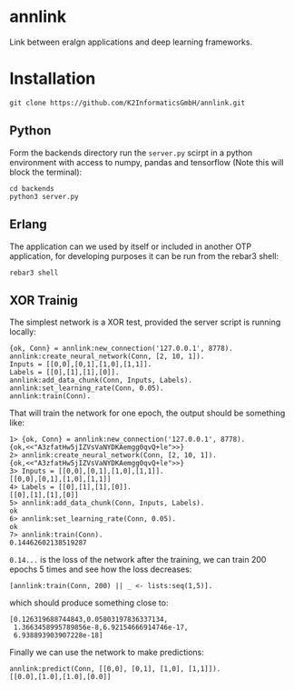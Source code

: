 # annlink
Link between eralgn applications and deep learning frameworks.

# Installation

```
git clone https://github.com/K2InformaticsGmbH/annlink.git
```

## Python

Form the backends directory run the ``server.py`` scirpt in a python environment with access to numpy, pandas and tensorflow (Note this will block the terminal):

```
cd backends
python3 server.py
```

## Erlang

The application can we used by itself or included in another OTP application, for developing purposes it can be run from the rebar3 shell:

```
rebar3 shell
```

## XOR Trainig

The simplest network is a XOR test, provided the server script is running locally:

```
{ok, Conn} = annlink:new_connection('127.0.0.1', 8778).
annlink:create_neural_network(Conn, [2, 10, 1]).
Inputs = [[0,0],[0,1],[1,0],[1,1]].
Labels = [[0],[1],[1],[0]].
annlink:add_data_chunk(Conn, Inputs, Labels).
annlink:set_learning_rate(Conn, 0.05).
annlink:train(Conn).
```

That will train the network for one epoch, the output should be something like:

```
1> {ok, Conn} = annlink:new_connection('127.0.0.1', 8778).
{ok,<<"A3zfatHw5jIZVsVaNYDKAemgg0qvQ+le">>}
2> annlink:create_neural_network(Conn, [2, 10, 1]).
{ok,<<"A3zfatHw5jIZVsVaNYDKAemgg0qvQ+le">>}
3> Inputs = [[0,0],[0,1],[1,0],[1,1]].
[[0,0],[0,1],[1,0],[1,1]]
4> Labels = [[0],[1],[1],[0]].
[[0],[1],[1],[0]]
5> annlink:add_data_chunk(Conn, Inputs, Labels).
ok
6> annlink:set_learning_rate(Conn, 0.05).
ok
7> annlink:train(Conn).
0.14462602138519287
``` 

``0.14...`` is the loss of the network after the training, we can train 200 epochs 5 times and see how the loss decreases:

```
[annlink:train(Conn, 200) || _ <- lists:seq(1,5)].
```

which should produce something close to:
```
[0.126319688744843,0.05803197836337134,
 1.3663458995789856e-8,6.92154666914746e-17,
 6.938893903907228e-18]
```

Finally we can use the network to make predictions:

```
annlink:predict(Conn, [[0,0], [0,1], [1,0], [1,1]]).
[[0.0],[1.0],[1.0],[0.0]]
```
